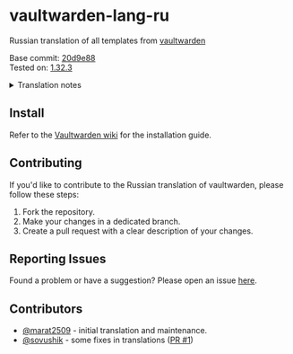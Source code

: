 # vaultwarden-lang-ru

Russian translation of all templates from [vaultwarden](https://github.com/dani-garcia/vaultwarden/blob/main/src/static/templates/)

Base commit: [20d9e88](https://github.com/dani-garcia/vaultwarden/commit/20d9e885bfcd7df7828d92c6e59ed5fe7b40a879)</br>
Tested on: [1.32.3](https://github.com/dani-garcia/vaultwarden/releases/tag/1.32.3)

<details>
  <summary>Translation notes</summary>

  | English | Russian |
  | ------- | ------- |
  | `Account` | `Аккаунт` |
  | `Master password` | `Мастер-пароль` |
  | `Web vault` | `Веб-хранилище` |
  | `Email` | `Email` or `Электронная почта` |
  | `Emergency contact` | `Контакт экстренного доступа` |

</details>

## Install

Refer to the [Vaultwarden wiki](https://github.com/dani-garcia/vaultwarden/wiki/Translating-the-email-templates)
for the installation guide.

## Contributing

If you'd like to contribute to the Russian translation of vaultwarden, please
follow these steps:

1. Fork the repository.
2. Make your changes in a dedicated branch.
3. Create a pull request with a clear description of your changes.

## Reporting Issues

Found a problem or have a suggestion? Please open an issue [here](https://github.com/marat2509/vaultwarden-lang-ru/issues).

## Contributors

- [@marat2509](https://github.com/marat2509) - initial translation and maintenance.
- [@sovushik](https://github.com/sovushik) - some fixes in translations ([PR #1](https://github.com/marat2509/vaultwarden-lang-ru/pull/2))
